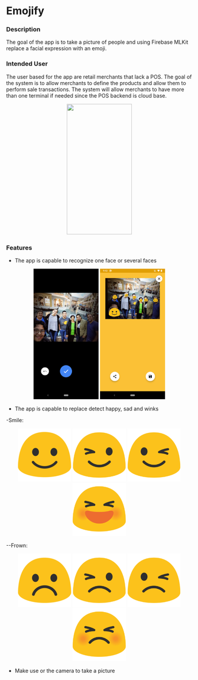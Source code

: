 # Emojify

### Description
The goal of the app is to take a picture of people and using Firebase MLKit replace a facial 
expression with an emoji.

### Intended User
The user based for the app are retail merchants that lack a POS. The goal of the system is to allow 
merchants to define the products and allow them to perform sale transactions. The system will allow 
merchants to have more than one terminal if needed since the POS backend is cloud base.

<p align="center">
    <img src="/images/demo_single_face.gif " alt="" data-canonical-src="/images/demo_single_face.gif " width="176" height="353" />
</p>

### Features
- The app is capable to recognize one face or several faces

<p align="center">
    <img src="/images/faces.png" alt="" data-canonical-src="/images/faces.png" width="176" height="353" />
    <img src="/images/multiple_faces.png" alt="" data-canonical-src="/images/multiple_faces.png" width="176" height="353" />
</p>

- The app is capable to replace detect happy, sad and winks

 -Smile: 
 
 <p align="center">
    <img src="/images/smile.png" alt="" data-canonical-src="/images/smile.png" width="144" height="144" />
    <img src="/images/rightwink.png" alt="" data-canonical-src="/images/rightwink.png" width="144" height="144" />
    <img src="/images/leftwink.png" alt="" data-canonical-src="/images/leftwink.png" width="144" height="144" />
    <img src="/images/closed_smile.png" alt="" data-canonical-src="/images/closed_smile.png" width="144" height="144" />
 </p>

 --Frown: 
 
 <p align="center">
    <img src="/images/frown.png" alt="" data-canonical-src="/images/frown.png" width="144" height="144" />
    <img src="/images/rightwinkfrown.png" alt="" data-canonical-src="/images/rightwinkfrown.png" width="144" height="144" />
    <img src="/images/leftwinkfrown.png" alt="" data-canonical-src="/images/leftwinkfrown.png" width="144" height="144" />
    <img src="/images/closed_frown.png" alt="" data-canonical-src="/images/closed_frown.png" width="144" height="144" />
 </p>

- Make use or the camera to take a picture
